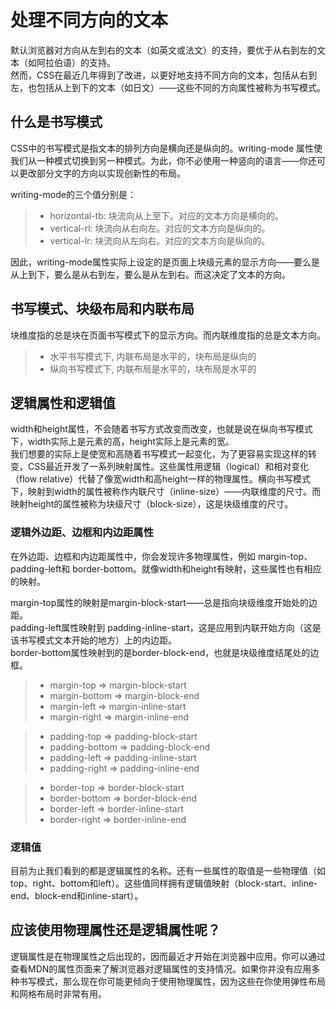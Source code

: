 # 处理不同方向的文本
默认浏览器对方向从左到右的文本（如英文或法文）的支持，要优于从右到左的文本（如阿拉伯语）的支持。  
然而，CSS在最近几年得到了改进，以更好地支持不同方向的文本，包括从右到左，也包括从上到下的文本（如日文）——这些不同的方向属性被称为书写模式。

## 什么是书写模式
CSS中的书写模式是指文本的排列方向是横向还是纵向的。writing-mode 属性使我们从一种模式切换到另一种模式。为此，你不必使用一种竖向的语言——你还可以更改部分文字的方向以实现创新性的布局。

writing-mode的三个值分别是：
>* horizontal-tb: 块流向从上至下。对应的文本方向是横向的。
>* vertical-rl: 块流向从右向左。对应的文本方向是纵向的。
>* vertical-lr: 块流向从左向右。对应的文本方向是纵向的。

因此，writing-mode属性实际上设定的是页面上块级元素的显示方向——要么是从上到下，要么是从右到左，要么是从左到右。而这决定了文本的方向。


## 书写模式、块级布局和内联布局
块维度指的总是块在页面书写模式下的显示方向。而内联维度指的总是文本方向。
>* 水平书写模式下, 内联布局是水平的，块布局是纵向的
>* 纵向书写模式下, 内联布局是水平的，块布局是水平的

## 逻辑属性和逻辑值
width和height属性，不会随着书写方式改变而改变，也就是说在纵向书写模式下，width实际上是元素的高，height实际上是元素的宽。  
我们想要的实际上是使宽和高随着书写模式一起变化，为了更容易实现这样的转变，CSS最近开发了一系列映射属性。这些属性用逻辑（logical）和相对变化（flow relative）代替了像宽width和高height一样的物理属性。横向书写模式下，映射到width的属性被称作内联尺寸（inline-size）——内联维度的尺寸。而映射height的属性被称为块级尺寸（block-size），这是块级维度的尺寸。


### 逻辑外边距、边框和内边距属性
在外边距、边框和内边距属性中，你会发现许多物理属性，例如 margin-top、 padding-left和 border-bottom。就像width和height有映射，这些属性也有相应的映射。

margin-top属性的映射是margin-block-start——总是指向块级维度开始处的边距。  
padding-left属性映射到 padding-inline-start，这是应用到内联开始方向（这是该书写模式文本开始的地方）上的内边距。  
border-bottom属性映射到的是border-block-end，也就是块级维度结尾处的边框。

>* margin-top => margin-block-start
>* margin-bottom => margin-block-end
>* margin-left => margin-inline-start
>* margin-right => margin-inline-end

>* padding-top => padding-block-start
>* padding-bottom => padding-block-end
>* padding-left => padding-inline-start
>* padding-right => padding-inline-end

>* border-top => border-block-start
>* border-bottom => border-block-end
>* border-left => border-inline-start
>* border-right => border-inline-end


### 逻辑值
目前为止我们看到的都是逻辑属性的名称。还有一些属性的取值是一些物理值（如top、right、bottom和left）。这些值同样拥有逻辑值映射（block-start、inline-end、block-end和inline-start）。

## 应该使用物理属性还是逻辑属性呢？
逻辑属性是在物理属性之后出现的，因而最近才开始在浏览器中应用。你可以通过查看MDN的属性页面来了解浏览器对逻辑属性的支持情况。如果你并没有应用多种书写模式，那么现在你可能更倾向于使用物理属性，因为这些在你使用弹性布局和网格布局时非常有用。
